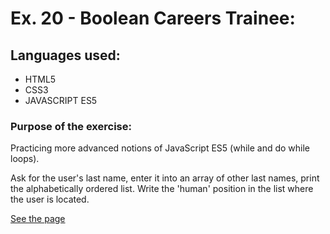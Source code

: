 # Ex. 20 - Boolean Careers Trainee:

## Languages used:

- HTML5
- CSS3
- JAVASCRIPT ES5

### Purpose of the exercise:

Practicing more advanced notions of JavaScript ES5 (while and do while loops).

Ask for the user's last name, enter it into an array of other last names, print the alphabetically ordered list.
Write the 'human' position in the list where the user is located.

[See the page](https://francesco-allera.github.io/js-lista-cognomi)
